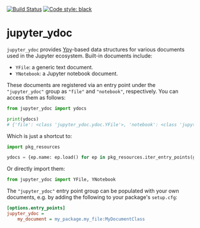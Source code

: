 [![Build Status](https://github.com/jupyter-server/jupyter_ydoc/workflows/Tests/badge.svg)](https://github.com/jupyter-server/jupyter_ydoc/actions)
[![Code style: black](https://img.shields.io/badge/code%20style-black-000000.svg)](https://github.com/psf/black)

# jupyter_ydoc

`jupyter_ydoc` provides [Ypy](https://github.com/y-crdt/ypy)-based data structures for various
documents used in the Jupyter ecosystem. Built-in documents include:
- `YFile`: a generic text document.
- `YNotebook`: a Jupyter notebook document.

These documents are registered via an entry point under the `"jupyter_ydoc"` group as `"file"` and
`"notebook"`, respectively. You can access them as follows:

```py
from jupyter_ydoc import ydocs

print(ydocs)
# {'file': <class 'jupyter_ydoc.ydoc.YFile'>, 'notebook': <class 'jupyter_ydoc.ydoc.YNotebook'>}
```

Which is just a shortcut to:

```py
import pkg_resources

ydocs = {ep.name: ep.load() for ep in pkg_resources.iter_entry_points(group="jupyter_ydoc")}
```

Or directly import them:
```py
from jupyter_ydoc import YFile, YNotebook
```

The `"jupyter_ydoc"` entry point group can be populated with your own documents, e.g. by adding the
following to your package's `setup.cfg`:

```ini
[options.entry_points]
jupyter_ydoc =
    my_document = my_package.my_file:MyDocumentClass
```
